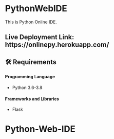 # PythonWebIDE
This is Python Online IDE.

<h2>Live Deployment Link: https://onlinepy.herokuapp.com/</h2>

  <h2>🛠️ Requirements</h2>

  <h4>Programming Language</h4>
  
*   Python 3.6-3.8
  <h4>Frameworks and Libraries</h4>
  
*   Flask



# Python-Web-IDE
